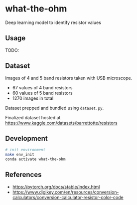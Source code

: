 # what-the-ohm

Deep learning model to identify resistor values

## Usage

TODO:

## Dataset

Images of 4 and 5 band resistors taken with USB microscope.

- 67 values of 4 band resistors
- 60 values of 5 band resistors
- 1270 images in total

Dataset prepped and bundled using `dataset.py`.

Finalized dataset hosted at https://www.kaggle.com/datasets/barrettotte/resistors

## Development

```sh
# init environment
make env_init
conda activate what-the-ohm
```

## References

- https://pytorch.org/docs/stable/index.html
- https://www.digikey.com/en/resources/conversion-calculators/conversion-calculator-resistor-color-code

